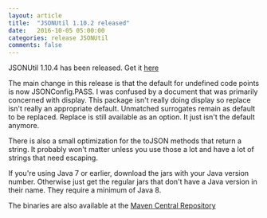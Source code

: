 ```yaml
---
layout: article
title:  "JSONUtil 1.10.2 released"
date:   2016-10-05 05:00:00
categories: release JSONUtil
comments: false
---
```

JSONUtil 1.10.4 has been released.  Get it [here](/JSONUtil/)

The main change in this release is that the default for undefined code points is now JSONConfig.PASS.  I was confused by a document that was primarily concerned with display.  This package isn't really doing display so replace isn't really an appropriate default.  Unmatched surrogates remain as default to be replaced.  Replace is still available as an option.  It just isn't the default anymore.

There is also a small optimization for the toJSON methods that return a string.  It probably won't matter unless you use those a lot and have a lot of strings that need escaping.

If you're using Java 7 or earlier, download the jars with your Java version number. Otherwise just get the regular jars that don't have a Java version in their name. They require a minimum of Java 8.

The binaries are also available at the [Maven Central Repository](http://search.maven.org/#search%7Cgav%7C1%7Cg%3A%22org.kopitubruk.util%22%20AND%20a%3A%22JSONUtil%22)
